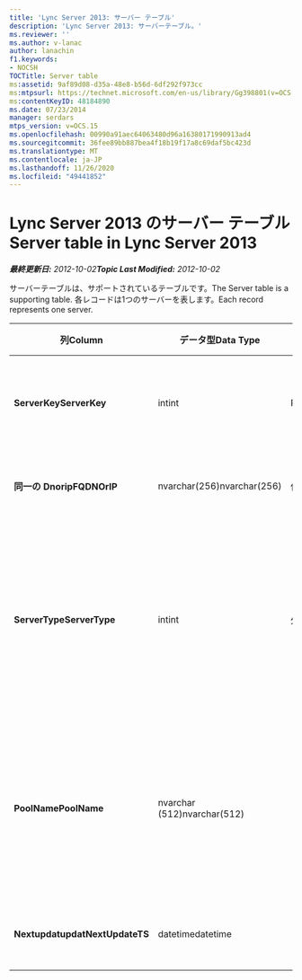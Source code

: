 ```yaml
---
title: 'Lync Server 2013: サーバー テーブル'
description: 'Lync Server 2013: サーバーテーブル。'
ms.reviewer: ''
ms.author: v-lanac
author: lanachin
f1.keywords:
- NOCSH
TOCTitle: Server table
ms:assetid: 9af89d08-d35a-48e8-b56d-6df292f973cc
ms:mtpsurl: https://technet.microsoft.com/en-us/library/Gg398801(v=OCS.15)
ms:contentKeyID: 48184890
ms.date: 07/23/2014
manager: serdars
mtps_version: v=OCS.15
ms.openlocfilehash: 00990a91aec64063480d96a16380171990913ad4
ms.sourcegitcommit: 36fee89bb887bea4f18b19f17a8c69daf5bc423d
ms.translationtype: MT
ms.contentlocale: ja-JP
ms.lasthandoff: 11/26/2020
ms.locfileid: "49441852"
---
```

# <a name="server-table-in-lync-server-2013"></a><span data-ttu-id="c5cd9-103">Lync Server 2013 のサーバー テーブル</span><span class="sxs-lookup"><span data-stu-id="c5cd9-103">Server table in Lync Server 2013</span></span>

<div data-xmlns="http://www.w3.org/1999/xhtml">

<div class="topic" data-xmlns="http://www.w3.org/1999/xhtml" data-msxsl="urn:schemas-microsoft-com:xslt" data-cs="https://msdn.microsoft.com/">

<div data-asp="https://msdn2.microsoft.com/asp">



</div>

<div id="mainSection">

<div id="mainBody"><span data-ttu-id="c5cd9-104">

<span> </span></span><span class="sxs-lookup"><span data-stu-id="c5cd9-104">

<span> </span></span></span>

<span data-ttu-id="c5cd9-105">_**最終更新日:** 2012-10-02_</span><span class="sxs-lookup"><span data-stu-id="c5cd9-105">_**Topic Last Modified:** 2012-10-02_</span></span>

<span data-ttu-id="c5cd9-106">サーバーテーブルは、サポートされているテーブルです。</span><span class="sxs-lookup"><span data-stu-id="c5cd9-106">The Server table is a supporting table.</span></span> <span data-ttu-id="c5cd9-107">各レコードは1つのサーバーを表します。</span><span class="sxs-lookup"><span data-stu-id="c5cd9-107">Each record represents one server.</span></span>


<table>
<colgroup>
<col style="width: 25%" />
<col style="width: 25%" />
<col style="width: 25%" />
<col style="width: 25%" />
</colgroup>
<thead>
<tr class="header">
<th><span data-ttu-id="c5cd9-108"><strong>列</strong></span><span class="sxs-lookup"><span data-stu-id="c5cd9-108"><strong>Column</strong></span></span></th>
<th><span data-ttu-id="c5cd9-109"><strong>データ型</strong></span><span class="sxs-lookup"><span data-stu-id="c5cd9-109"><strong>Data Type</strong></span></span></th>
<th><span data-ttu-id="c5cd9-110"><strong>キー/インデックス</strong></span><span class="sxs-lookup"><span data-stu-id="c5cd9-110"><strong>Key/Index</strong></span></span></th>
<th><span data-ttu-id="c5cd9-111"><strong>詳細</strong></span><span class="sxs-lookup"><span data-stu-id="c5cd9-111"><strong>Details</strong></span></span></th>
</tr>
</thead>
<tbody>
<tr class="odd">
<td><p><span data-ttu-id="c5cd9-112"><strong>ServerKey</strong></span><span class="sxs-lookup"><span data-stu-id="c5cd9-112"><strong>ServerKey</strong></span></span></p></td>
<td><p><span data-ttu-id="c5cd9-113">int</span><span class="sxs-lookup"><span data-stu-id="c5cd9-113">int</span></span></p></td>
<td><p><span data-ttu-id="c5cd9-114">Primary</span><span class="sxs-lookup"><span data-stu-id="c5cd9-114">Primary</span></span></p></td>
<td><p><span data-ttu-id="c5cd9-115">サーバーを識別する一意の番号。</span><span class="sxs-lookup"><span data-stu-id="c5cd9-115">Unique number identifying the server.</span></span></p></td>
</tr>
<tr class="even">
<td><p><span data-ttu-id="c5cd9-116"><strong>同一の Dnorip</strong></span><span class="sxs-lookup"><span data-stu-id="c5cd9-116"><strong>FQDNOrIP</strong></span></span></p></td>
<td><p><span data-ttu-id="c5cd9-117">nvarchar(256)</span><span class="sxs-lookup"><span data-stu-id="c5cd9-117">nvarchar(256)</span></span></p></td>
<td><p><span data-ttu-id="c5cd9-118">位置</span><span class="sxs-lookup"><span data-stu-id="c5cd9-118">index</span></span></p></td>
<td><p><span data-ttu-id="c5cd9-119">MAC アドレス文字列。</span><span class="sxs-lookup"><span data-stu-id="c5cd9-119">MAC address string.</span></span></p></td>
</tr>
<tr class="odd">
<td><p><span data-ttu-id="c5cd9-120"><strong>ServerType</strong></span><span class="sxs-lookup"><span data-stu-id="c5cd9-120"><strong>ServerType</strong></span></span></p></td>
<td><p><span data-ttu-id="c5cd9-121">int</span><span class="sxs-lookup"><span data-stu-id="c5cd9-121">int</span></span></p></td>
<td><p><span data-ttu-id="c5cd9-122">外部</span><span class="sxs-lookup"><span data-stu-id="c5cd9-122">Foreign</span></span></p></td>
<td><p><span data-ttu-id="c5cd9-123">1: 仲介サーバー</span><span class="sxs-lookup"><span data-stu-id="c5cd9-123">1: Mediation Server</span></span></p>
<p><span data-ttu-id="c5cd9-124">2: a/v 会議 Server16394: A/V Edge service32769: ゲートウェイ</span><span class="sxs-lookup"><span data-stu-id="c5cd9-124">2: A/V Conferencing Server16394: A/V Edge service32769: Gateway</span></span></p></td>
</tr>
<tr class="even">
<td><p><span data-ttu-id="c5cd9-125"><strong>PoolName</strong></span><span class="sxs-lookup"><span data-stu-id="c5cd9-125"><strong>PoolName</strong></span></span></p></td>
<td><p><span data-ttu-id="c5cd9-126">nvarchar (512)</span><span class="sxs-lookup"><span data-stu-id="c5cd9-126">nvarchar(512)</span></span></p></td>
<td></td>
<td><p><span data-ttu-id="c5cd9-127">サーバーが所属するプール。</span><span class="sxs-lookup"><span data-stu-id="c5cd9-127">Pool the server belongs to.</span></span> <span data-ttu-id="c5cd9-128">A/V 会議サーバーにのみ適用されます。</span><span class="sxs-lookup"><span data-stu-id="c5cd9-128">Only applicable for the A/V Conferencing Server.</span></span></p></td>
</tr>
<tr class="odd">
<td><p><span data-ttu-id="c5cd9-129"><strong>Nextupdatupdat</strong></span><span class="sxs-lookup"><span data-stu-id="c5cd9-129"><strong>NextUpdateTS</strong></span></span></p></td>
<td><p><span data-ttu-id="c5cd9-130">datetime</span><span class="sxs-lookup"><span data-stu-id="c5cd9-130">datetime</span></span></p></td>
<td></td>
<td><p><span data-ttu-id="c5cd9-131">内部使用のみ。</span><span class="sxs-lookup"><span data-stu-id="c5cd9-131">For internal use only.</span></span></p></td>
</tr>
</tbody>
</table><span data-ttu-id="c5cd9-132">


</div>

<span> </span>

</div>

</div>

</span><span class="sxs-lookup"><span data-stu-id="c5cd9-132">


</div>

<span> </span>

</div>

</div>

</span></span></div>

